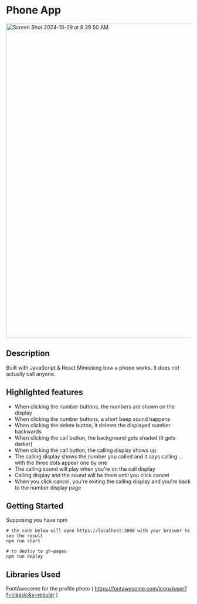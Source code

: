 # Phone App

<img width="858" alt="Screen Shot 2024-10-29 at 9 39 50 AM" src="https://github.com/user-attachments/assets/508af6a1-dfc7-4d35-a6bf-282a3e252464">

## Description
Built with JavaScript & React
Mimicking how a phone works. It does not actually call anyone. 

## Highlighted features
- When clicking the number buttons, the numbers are shown on the display
- When clicking the number buttons, a short beep sound happens
- When clicking the delete button, it deletes the displayed number backwards
- When clicking the call button, the background gets shaded (it gets darker)
- When clicking the call button, the calling display shows up
- The calling display shows the number you called and it says calling ... with the three dots appear one by one
- The calling sound will play when you're on the call display
- Calling display and the sound will be there until you click cancel
- When you click cancel, you're exiting the calling display and you're back to the number display page

## Getting Started

Supposing you have npm

```
# the code below will open https://localhost:3000 with your broswer to see the result
npm run start

# to deploy to gh-pages
npm run deploy
```


## Libraries Used
FontAwesome for the profile photo ( https://fontawesome.com/icons/user?f=classic&s=regular )
